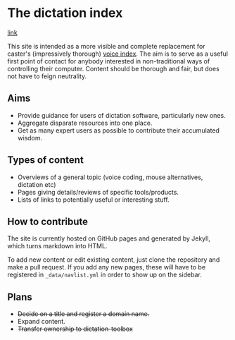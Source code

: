
# The dictation index

[link](https://dictation-toolbox.github.io/dictation-toolbox.org/)

This site is intended as a more visible and complete replacement for caster's (impressively thorough) [voice index](https://github.com/dictation-toolbox/caster/blob/develop/castervoice/doc/readthedocs/Voice_Index.md). The aim is to serve as a useful first point of contact for anybody interested in non-traditional ways of controlling their computer. Content should be thorough and fair, but does not have to feign neutrality.

## Aims
* Provide guidance for users of dictation software, particularly new ones.
* Aggregate disparate resources into one place.
* Get as many expert users as possible to contribute their accumulated wisdom.

## Types of content
* Overviews of a general topic (voice coding, mouse alternatives, dictation etc)
* Pages giving details/reviews of specific tools/products.
* Lists of links to potentially useful or interesting stuff.

## How to contribute
The site is currently hosted on GitHub pages and generated by Jekyll, which turns markdown into HTML.

To add new content or edit existing content, just clone the repository and make a pull request. If you add any new pages, these will have to be registered in `_data/navlist.yml` in order to show up on the sidebar. 

## Plans
* ~~Decide on a title and register a domain name.~~
* Expand content.
* ~~Transfer ownership to dictation-toolbox~~
